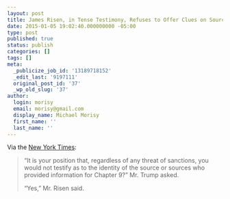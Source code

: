 ```yaml
---
layout: post
title: James Risen, in Tense Testimony, Refuses to Offer Clues on Sources
date: 2015-01-05 19:02:40.000000000 -05:00
type: post
published: true
status: publish
categories: []
tags: []
meta:
  _publicize_job_id: '13189718152'
  _edit_last: '9197111'
  original_post_id: '37'
  _wp_old_slug: '37'
author:
  login: morisy
  email: morisy@gmail.com
  display_name: Michael Morisy
  first_name: ''
  last_name: ''
---
```

<p>Via the <a href="http://www.nytimes.com/2015/01/06/us/james-risen-in-tense-testimony-refuses-to-offer-clues-on-sources.html?_r=0">New York Times</a>:</p>
<blockquote><p>“It is your position that, regardless of any threat of sanctions, you would not testify as to the identity of the source or sources who provided information for Chapter 9?” Mr. Trump asked.</p>
<p>“Yes,” Mr. Risen said.</p></blockquote>
